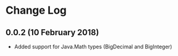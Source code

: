 # Change Log

## 0.0.2 (10 February 2018)
* Added support for Java.Math types (BigDecimal and BigInteger)